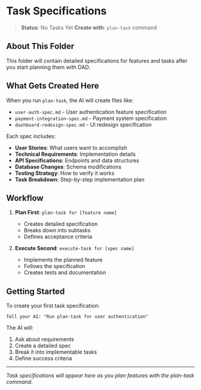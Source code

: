 # Task Specifications

> **Status**: No Tasks Yet
> **Create with**: `plan-task` command

## About This Folder

This folder will contain detailed specifications for features and tasks after you start planning them with DAD.

## What Gets Created Here

When you run `plan-task`, the AI will create files like:
- `user-auth-spec.md` - User authentication feature specification
- `payment-integration-spec.md` - Payment system specification
- `dashboard-redesign-spec.md` - UI redesign specification

Each spec includes:
- **User Stories**: What users want to accomplish
- **Technical Requirements**: Implementation details
- **API Specifications**: Endpoints and data structures
- **Database Changes**: Schema modifications
- **Testing Strategy**: How to verify it works
- **Task Breakdown**: Step-by-step implementation plan

## Workflow

1. **Plan First**: `plan-task for [feature name]`
   - Creates detailed specification
   - Breaks down into subtasks
   - Defines acceptance criteria

2. **Execute Second**: `execute-task for [spec name]`
   - Implements the planned feature
   - Follows the specification
   - Creates tests and documentation

## Getting Started

To create your first task specification:

```
Tell your AI: "Run plan-task for user authentication"
```

The AI will:
1. Ask about requirements
2. Create a detailed spec
3. Break it into implementable tasks
4. Define success criteria

---

*Task specifications will appear here as you plan features with the plan-task command.*